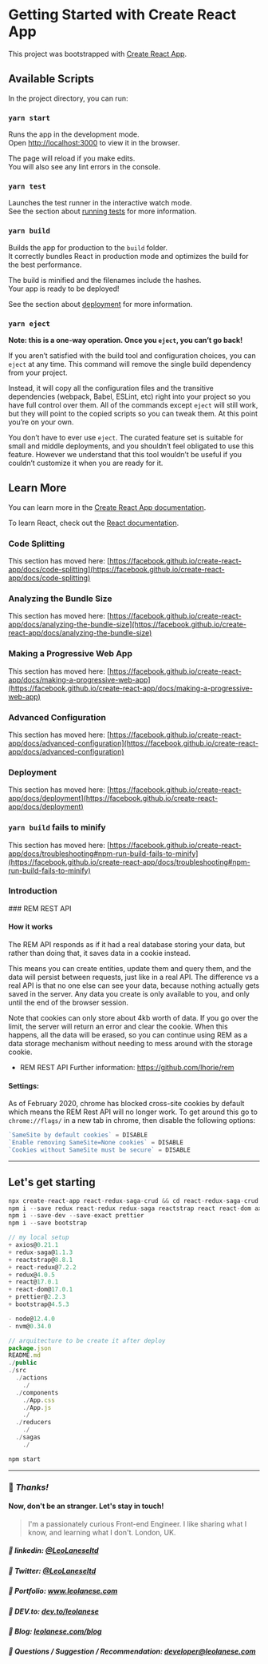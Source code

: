 # Getting Started with Create React App

This project was bootstrapped with [Create React App](https://github.com/facebook/create-react-app).

## Available Scripts

In the project directory, you can run:

### `yarn start`

Runs the app in the development mode.\
Open [http://localhost:3000](http://localhost:3000) to view it in the browser.

The page will reload if you make edits.\
You will also see any lint errors in the console.

### `yarn test`

Launches the test runner in the interactive watch mode.\
See the section about [running tests](https://facebook.github.io/create-react-app/docs/running-tests) for more information.

### `yarn build`

Builds the app for production to the `build` folder.\
It correctly bundles React in production mode and optimizes the build for the best performance.

The build is minified and the filenames include the hashes.\
Your app is ready to be deployed!

See the section about [deployment](https://facebook.github.io/create-react-app/docs/deployment) for more information.

### `yarn eject`

**Note: this is a one-way operation. Once you `eject`, you can’t go back!**

If you aren’t satisfied with the build tool and configuration choices, you can `eject` at any time. This command will remove the single build dependency from your project.

Instead, it will copy all the configuration files and the transitive dependencies (webpack, Babel, ESLint, etc) right into your project so you have full control over them. All of the commands except `eject` will still work, but they will point to the copied scripts so you can tweak them. At this point you’re on your own.

You don’t have to ever use `eject`. The curated feature set is suitable for small and middle deployments, and you shouldn’t feel obligated to use this feature. However we understand that this tool wouldn’t be useful if you couldn’t customize it when you are ready for it.

## Learn More

You can learn more in the [Create React App documentation](https://facebook.github.io/create-react-app/docs/getting-started).

To learn React, check out the [React documentation](https://reactjs.org/).

### Code Splitting

This section has moved here: [https://facebook.github.io/create-react-app/docs/code-splitting](https://facebook.github.io/create-react-app/docs/code-splitting)

### Analyzing the Bundle Size

This section has moved here: [https://facebook.github.io/create-react-app/docs/analyzing-the-bundle-size](https://facebook.github.io/create-react-app/docs/analyzing-the-bundle-size)

### Making a Progressive Web App

This section has moved here: [https://facebook.github.io/create-react-app/docs/making-a-progressive-web-app](https://facebook.github.io/create-react-app/docs/making-a-progressive-web-app)

### Advanced Configuration

This section has moved here: [https://facebook.github.io/create-react-app/docs/advanced-configuration](https://facebook.github.io/create-react-app/docs/advanced-configuration)

### Deployment

This section has moved here: [https://facebook.github.io/create-react-app/docs/deployment](https://facebook.github.io/create-react-app/docs/deployment)

### `yarn build` fails to minify

This section has moved here: [https://facebook.github.io/create-react-app/docs/troubleshooting#npm-run-build-fails-to-minify](https://facebook.github.io/create-react-app/docs/troubleshooting#npm-run-build-fails-to-minify)


### Introduction

### REM REST API

#### How it works
The REM API responds as if it had a real database storing your data, but rather than doing that, it saves data in a cookie instead.

This means you can create entities, update them and query them, and the data will persist between requests, just like in a real API. The difference vs a real API is that no one else can see your data, because nothing actually gets saved in the server. Any data you create is only available to you, and only until the end of the browser session.

Note that cookies can only store about 4kb worth of data. If you go over the limit, the server will return an error and clear the cookie. When this happens, all the data will be erased, so you can continue using REM as a data storage mechanism without needing to mess around with the storage cookie.

* REM REST API Further information: https://github.com/lhorie/rem

#### Settings:
As of February 2020, chrome has blocked cross-site cookies by default which means the REM Rest API will no longer work. To get around this go to `chrome://flags/` in a new tab in chrome, then disable the following options:

```js
`SameSite by default cookies` = DISABLE
`Enable removing SameSite=None cookies` = DISABLE
`Cookies without SameSite must be secure` = DISABLE
```

---
## Let's get starting

```js
npx create-react-app react-redux-saga-crud && cd react-redux-saga-crud
npm i --save redux react-redux redux-saga reactstrap react react-dom axios
npm i --save-dev --save-exact prettier
npm i --save bootstrap
```

```js
// my local setup
+ axios@0.21.1
+ redux-saga@1.1.3
+ reactstrap@8.8.1
+ react-redux@7.2.2
+ redux@4.0.5
+ react@17.0.1
+ react-dom@17.0.1
+ prettier@2.2.3
+ bootstrap@4.5.3

- node@12.4.0
- nvm@0.34.0
```

```js
// arquitecture to be create it after deploy
package.json
README.md
./public
./src
  ./actions
    ./
  ./components
    ./App.css
    ./App.js
    ./
  ./reducers
    ./
  ./sagas
    ./
```

```js
npm start
```

---
### :100: <i>Thanks!</i>
#### Now, don't be an stranger. Let's stay in touch!

> I'm a passionately curious Front-end Engineer. I like sharing what I know, and learning what I don't. London, UK.

##### :radio_button: linkedin: <a href="https://www.linkedin.com/in/leolanese/" target="_blank">@LeoLaneseltd</a>
##### :radio_button: Twitter: <a href="https://twitter.com/LeoLaneseltd" target="_blank">@LeoLaneseltd</a>
##### :radio_button: Portfolio: <a href="https://www.leolanese.com" target="_blank">www.leolanese.com</a>
##### :radio_button: DEV.to: <a href="https://www.dev.to/leolanese" target="_blank">dev.to/leolanese</a>
##### :radio_button: Blog: <a href="https://www.leolanese.com/blog" target="_blank">leolanese.com/blog</a>
##### :radio_button: Questions / Suggestion / Recommendation: developer@leolanese.com
